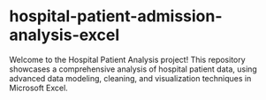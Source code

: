 # hospital-patient-admission-analysis-excel
Welcome to the Hospital Patient Analysis project! This repository showcases a comprehensive analysis of hospital patient data, using advanced data modeling, cleaning, and visualization techniques in Microsoft Excel.

